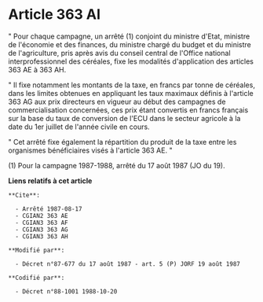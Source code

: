 # Article 363 AI

" Pour chaque campagne, un arrêté (1) conjoint du ministre d'Etat, ministre de l'économie et des finances, du ministre chargé
du budget et du ministre de l'agriculture, pris après avis du conseil central de l'Office national interprofessionnel des
céréales, fixe les modalités d'application des articles 363 AE à 363 AH.

" Il fixe notamment les montants de la taxe, en francs par tonne de céréales, dans les limites obtenues en appliquant les
taux maximaux définis à l'article 363 AG aux prix directeurs en vigueur au début des campagnes de commercialisation
concernées, ces prix étant convertis en francs français sur la base du taux de conversion de l'ECU dans le secteur agricole à
la date du 1er juillet de l'année civile en cours.

" Cet arrêté fixe également la répartition du produit de la taxe entre les organismes bénéficiaires visés à l'article 363 AE.
"

(1) Pour la campagne 1987-1988, arrêté du 17 août 1987 (JO du 19).

**Liens relatifs à cet article**

	**Cite**:

	  - Arrêté 1987-08-17
	  - CGIAN2 363 AE
	  - CGIAN3 363 AF
	  - CGIAN3 363 AG
	  - CGIAN3 363 AH

	**Modifié par**:

	  - Décret n°87-677 du 17 août 1987 - art. 5 (P) JORF 19 août 1987

	**Codifié par**:

	  - Décret n°88-1001 1988-10-20
